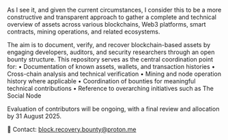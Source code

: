 As I see it, and given the current circumstances, I consider this to be a more constructive and transparent approach to gather a complete and technical overview of assets across various blockchains, Web3 platforms, smart contracts, mining operations, and related ecosystems.

The aim is to document, verify, and recover blockchain-based assets by engaging developers, auditors, and security researchers through an open bounty structure. This repository serves as the central coordination point for:
	•	Documentation of known assets, wallets, and transaction histories
	•	Cross-chain analysis and technical verification
	•	Mining and node operation history where applicable
	•	Coordination of bounties for meaningful technical contributions
	•	Reference to overarching initiatives such as The Social Node

Evaluation of contributors will be ongoing, with a final review and allocation by 31 August 2025.

📧 Contact: block.recovery.bounty@proton.me
